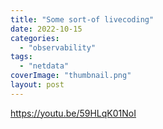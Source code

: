 ```yaml
---
title: "Some sort-of livecoding"
date: 2022-10-15
categories: 
  - "observability"
tags: 
  - "netdata"
coverImage: "thumbnail.png"
layout: post
---
```


https://youtu.be/59HLqK01NoI
